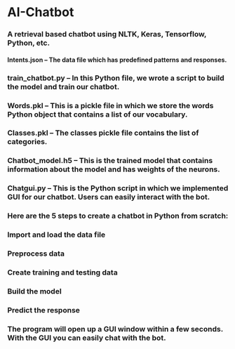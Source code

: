 # AI-Chatbot
### A retrieval based chatbot using NLTK, Keras, Tensorflow, Python, etc.
#### Intents.json – The data file which has predefined patterns and responses.
### train_chatbot.py – In this Python file, we wrote a script to build the model and train our chatbot.
### Words.pkl – This is a pickle file in which we store the words Python object that contains a list of our vocabulary.
### Classes.pkl – The classes pickle file contains the list of categories.
### Chatbot_model.h5 – This is the trained model that contains information about the model and has weights of the neurons.
### Chatgui.py – This is the Python script in which we implemented GUI for our chatbot. Users can easily interact with the bot.
### Here are the 5 steps to create a chatbot in Python from scratch:

### Import and load the data file
### Preprocess data
### Create training and testing data
### Build the model
### Predict the response

### The program will open up a GUI window within a few seconds. With the GUI you can easily chat with the bot.
